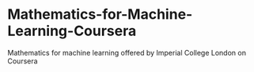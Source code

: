 # Mathematics-for-Machine-Learning-Coursera
Mathematics for machine learning offered by Imperial College London on Coursera
